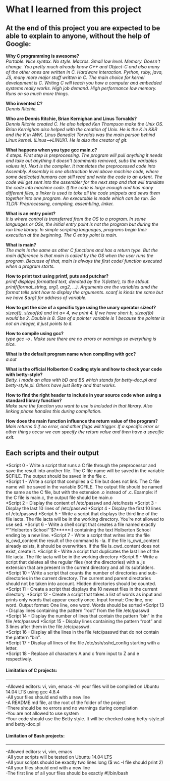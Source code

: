 # What I learned from this project  
At the end of this project you are expected to be able to explain to anyone, without the help of Google:  
---

**Why C programming is awesome?**  
*Portable. Nice syntax. No style. Macros. Small low level. Memory. Doesn't change. You pretty much already know C++ and Object-C and also many of the other ones are written in C. Hardware interaction. Python, ruby, java, JS, many more major stuff written in C. The main choice for kernel development is C. Writing C will teach you how a computer and embedded systems really works. High job demand. High performance low memory. Runs on so much more things.*  

**Who invented C?**  
*Dennis Ritchie.*  

**Who are Dennis Ritchie, Brian Kernighan and Linus Torvalds?**  
*Dennis Ritchie created C. He also helped Ken Thompson make the Unix OS. Brian Kernighan also helped with the creation of Unix. He is the K in K&R and the K in AWK. Linus Benedict Torvalds was the main person behind Linux kernel. (Linus-->LINUX). He is also the creator of git.*  

**What happens when you type gcc main.c?**  
*4 steps. First step is preprocessing. The program will pull anything it needs and take out anything it doesn't (comments removed, subs the variables values in). Next is the compiler. It translates the preprocessed code into Assembly. Assembly is one abstraction level above machine code, where some dedicated humans can still read and write the code to an extent. The code will get sent into the assembler for the next step and that will translate the code into machine code. If the code is large enough and has many different files, a linker is used to take all the code snippets and sews them together into one program. An executable is made which can be run.
So TLDR: Preprocessing, compiling, assembling, linker.*  

**What is an entry point?**  
*It is where control is transferred from the OS to a program. In some languages or OSs, the initial entry point is not the program but during the run time library. In simple scripting languages, programs begin their execution at the beginning. The C entry point is main.*  

**What is main?**  
*The main is the same as other C functions and has a return type. But the main difference is that main is called by the OS when the user runs the program. Becuase of that, main is always the first code/ function executed when a program starts.*  

**How to print text using printf, puts and putchar?**  
*printf displays formatted text, denoted by the %(letter), to the stdout. printf(format_string, arg1, arg2, ...). Arguments are the variables amd the format tells print how to display the arguments. scanf is kinds the same but we have &arg1 for address of variable.*  

**How to get the size of a specific type using the unary operator sizeof?**  
*sizeof(). sizeof(a) and int a= 4, we print 4. If we have short b, sizeof(b) would be 2. Double is 8. Size of a pointer variable is 1 because the pointer is not an integer, it just points to it.*  

**How to compile using gcc?**  
*type gcc <FILENAME> -o <NAMEYOUWANT>. Make sure there are no errors or warnings so everything is nice.*  

**What is the default program name when compiling with gcc?**  
*a.out*  

**What is the official Holberton C coding style and how to check your code with betty-style?**  
*Betty. I made an alias with bD and BS which stands for betty-doc.pl and betty-style.pl. Others have just Betty and that works.*  

**How to find the right header to include in your source code when using a standard library function?**  
*Make sure the function you want to use is included in that library. Also linking phase handles this during compilation.*  

**How does the main function influence the return value of the program?**  
*Main returns 0 if no error, and other flags will trigger. If a specific error or other things occur we can specify the return value and then have a specific exit.*  



## Each scripts and their output  

*Script 0 - Write a script that runs a C file through the preprocessor and save the result into another file. The C file name will be saved in the variable $CFILE. The output should be saved in the file c.  
*Script 1 - Write a script that compiles a C file but does not link. The C file name will be saved in the variable $CFILE. The output file should be named the same as the C file, but with the extension .o instead of .c.  Example: if the C file is main.c, the output file should be main.o  
*Script 2 - Display the content of /etc/passwd and /etc/hosts
*Script 3 - Display the last 10 lines of /etc/passwd
*Script 4 - Display the first 10 lines of /etc/passwd
*Script 5 - Write a script that displays the third line of the file iacta. The file iacta will be in the working directory. You’re not allowed to use sed.
*Script 6 - Write a shell script that creates a file named exactly *\'"Holberton School"'\$?*****:) containing the text Holberton School ending by a new line.
*Script 7 - Write a script that writes into the file ls_cwd_content the result of the command ls -la. If the file ls_cwd_content already exists, it should be overwritten. If the file ls_cwd_content does not exist, create it.
*Script 8 - Write a script that duplicates the last line of the file iacta. The file iacta will be in the working directory
*Script 9 - Write a script that deletes all the regular files (not the directories) with a .js extension that are present in the current directory and all its subfolders.
*Script 10 - Write a script that counts the number of directories and sub-directories in the current directory. The current and parent directories should not be taken into account. Hidden directories should be counted.
*Script 11 - Create a script that displays the 10 newest files in the current directory.
*Script 12 - Create a script that takes a list of words as input and prints only words that appear exactly once. Input format: One line, one word. Output format: One line, one word. Words should be sorted
*Script 13 - Display lines containing the pattern “root” from the file /etc/passwd
*Script 14 - Display the number of lines that contain the pattern “bin” in the file /etc/passwd
*Script 15 - Display lines containing the pattern “root” and 3 lines after them in the file /etc/passwd.  
*Script 16 - Display all the lines in the file /etc/passwd that do not contain the pattern “bin”.  
*Script 17 - Display all lines of the file /etc/ssh/sshd_config starting with a letter.  
*Script 18 - Replace all characters A and c from input to Z and e respectively.  

#### Limitation of C projects:
___
-Allowed editors: vi, vim, emacs
-All your files will be compiled on Ubuntu 14.04 LTS using gcc 4.8.4  
-All your files should end with a new line  
-A README.md file, at the root of the folder of the project  
-There should be no errors and no warnings during compilation  
-You are not allowed to use system  
-Your code should use the Betty style. It will be checked using betty-style.pl and betty-doc.pl  

#### Limitation of Bash projects:
___
-Allowed editors: vi, vim, emacs  
-All your scripts will be tested on Ubuntu 14.04 LTS  
-All your scripts should be exactly two lines long ($ wc -l file should print 2)  
-All your files should end with a new line  
-The first line of all your files should be exactly #!/bin/bash  
